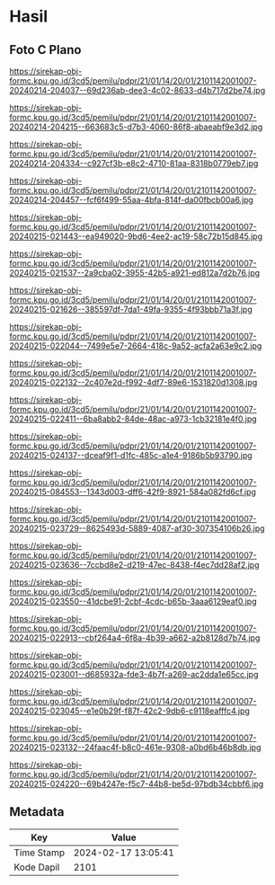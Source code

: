 # Hasil

## Foto C Plano

https://sirekap-obj-formc.kpu.go.id/3cd5/pemilu/pdpr/21/01/14/20/01/2101142001007-20240214-204037--69d236ab-dee3-4c02-8633-d4b717d2be74.jpg

https://sirekap-obj-formc.kpu.go.id/3cd5/pemilu/pdpr/21/01/14/20/01/2101142001007-20240214-204215--663683c5-d7b3-4060-86f8-abaeabf9e3d2.jpg

https://sirekap-obj-formc.kpu.go.id/3cd5/pemilu/pdpr/21/01/14/20/01/2101142001007-20240214-204334--c927cf3b-e8c2-4710-81aa-8318b0779eb7.jpg

https://sirekap-obj-formc.kpu.go.id/3cd5/pemilu/pdpr/21/01/14/20/01/2101142001007-20240214-204457--fcf6f499-55aa-4bfa-814f-da00fbcb00a6.jpg

https://sirekap-obj-formc.kpu.go.id/3cd5/pemilu/pdpr/21/01/14/20/01/2101142001007-20240215-021443--ea949020-9bd6-4ee2-ac19-58c72b15d845.jpg

https://sirekap-obj-formc.kpu.go.id/3cd5/pemilu/pdpr/21/01/14/20/01/2101142001007-20240215-021537--2a9cba02-3955-42b5-a921-ed812a7d2b76.jpg

https://sirekap-obj-formc.kpu.go.id/3cd5/pemilu/pdpr/21/01/14/20/01/2101142001007-20240215-021626--385597df-7da1-49fa-9355-4f93bbb71a3f.jpg

https://sirekap-obj-formc.kpu.go.id/3cd5/pemilu/pdpr/21/01/14/20/01/2101142001007-20240215-022044--7499e5e7-2664-418c-9a52-acfa2a63e9c2.jpg

https://sirekap-obj-formc.kpu.go.id/3cd5/pemilu/pdpr/21/01/14/20/01/2101142001007-20240215-022132--2c407e2d-f992-4df7-89e6-1531820d1308.jpg

https://sirekap-obj-formc.kpu.go.id/3cd5/pemilu/pdpr/21/01/14/20/01/2101142001007-20240215-022411--6ba8abb2-84de-48ac-a973-1cb32181e4f0.jpg

https://sirekap-obj-formc.kpu.go.id/3cd5/pemilu/pdpr/21/01/14/20/01/2101142001007-20240215-024137--dceaf9f1-d1fc-485c-a1e4-9186b5b93790.jpg

https://sirekap-obj-formc.kpu.go.id/3cd5/pemilu/pdpr/21/01/14/20/01/2101142001007-20240215-084553--1343d003-dff6-42f9-8921-584a082fd6cf.jpg

https://sirekap-obj-formc.kpu.go.id/3cd5/pemilu/pdpr/21/01/14/20/01/2101142001007-20240215-023729--8625493d-5889-4087-af30-307354106b26.jpg

https://sirekap-obj-formc.kpu.go.id/3cd5/pemilu/pdpr/21/01/14/20/01/2101142001007-20240215-023636--7ccbd8e2-d219-47ec-8438-f4ec7dd28af2.jpg

https://sirekap-obj-formc.kpu.go.id/3cd5/pemilu/pdpr/21/01/14/20/01/2101142001007-20240215-023550--41dcbe91-2cbf-4cdc-b65b-3aaa6129eaf0.jpg

https://sirekap-obj-formc.kpu.go.id/3cd5/pemilu/pdpr/21/01/14/20/01/2101142001007-20240215-022913--cbf264a4-6f8a-4b39-a662-a2b8128d7b74.jpg

https://sirekap-obj-formc.kpu.go.id/3cd5/pemilu/pdpr/21/01/14/20/01/2101142001007-20240215-023001--d685932a-fde3-4b7f-a269-ac2dda1e65cc.jpg

https://sirekap-obj-formc.kpu.go.id/3cd5/pemilu/pdpr/21/01/14/20/01/2101142001007-20240215-023045--e1e0b29f-f87f-42c2-9db6-c9118eafffc4.jpg

https://sirekap-obj-formc.kpu.go.id/3cd5/pemilu/pdpr/21/01/14/20/01/2101142001007-20240215-023132--24faac4f-b8c0-461e-9308-a0bd6b46b8db.jpg

https://sirekap-obj-formc.kpu.go.id/3cd5/pemilu/pdpr/21/01/14/20/01/2101142001007-20240215-024220--69b4247e-f5c7-44b8-be5d-97bdb34cbbf6.jpg


## Metadata

| Key        | Value               |
| ---------- | ------------------- |
| Time Stamp | 2024-02-17 13:05:41 |
| Kode Dapil | 2101                |



